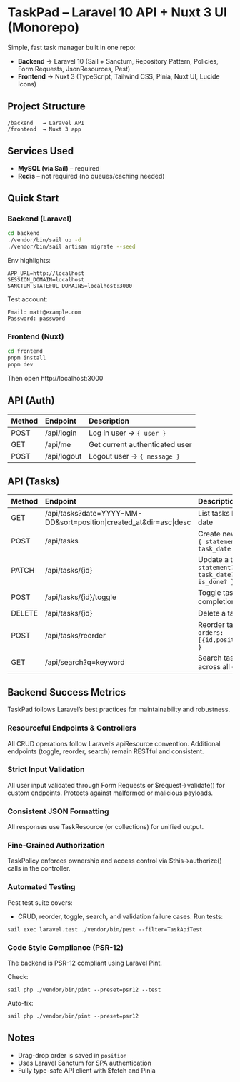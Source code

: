 # TaskPad – Laravel 10 API + Nuxt 3 UI (Monorepo)

Simple, fast task manager built in one repo:
- **Backend** → Laravel 10 (Sail + Sanctum, Repository Pattern, Policies, Form Requests, JsonResources, Pest)
- **Frontend** → Nuxt 3 (TypeScript, Tailwind CSS, Pinia, Nuxt UI, Lucide Icons)

## Project Structure

```
/backend   → Laravel API
/frontend  → Nuxt 3 app
```

## Services Used

- **MySQL (via Sail)** – required  
- **Redis** – not required (no queues/caching needed)

## Quick Start

### Backend (Laravel)
```bash
cd backend
./vendor/bin/sail up -d
./vendor/bin/sail artisan migrate --seed
```
Env highlights:
```
APP_URL=http://localhost
SESSION_DOMAIN=localhost
SANCTUM_STATEFUL_DOMAINS=localhost:3000
```
Test account:
```
Email: matt@example.com
Password: password
```

### Frontend (Nuxt)
```bash
cd frontend
pnpm install
pnpm dev
```
Then open http://localhost:3000

## API (Auth)

| Method | Endpoint | Description |
|:--|:--|:--|
| POST | /api/login | Log in user → `{ user }` |
| GET  | /api/me    | Get current authenticated user |
| POST | /api/logout| Logout user → `{ message }` |

## API (Tasks)

| Method | Endpoint | Description |
|:--|:--|:--|
| GET  | /api/tasks?date=YYYY-MM-DD&sort=position\|created_at&dir=asc\|desc | List tasks by date |
| POST | /api/tasks | Create new task `{ statement, task_date }` |
| PATCH| /api/tasks/{id} | Update a task `{ statement?, task_date?, is_done? }` |
| POST | /api/tasks/{id}/toggle | Toggle task completion |
| DELETE | /api/tasks/{id} | Delete a task |
| POST | /api/tasks/reorder | Reorder tasks `{ orders:[{id,position}] }` |
| GET  | /api/search?q=keyword | Search tasks across all dates |

## Backend Success Metrics

TaskPad follows Laravel’s best practices for maintainability and robustness.

### Resourceful Endpoints & Controllers

All CRUD operations follow Laravel’s apiResource convention.
Additional endpoints (toggle, reorder, search) remain RESTful and consistent.

### Strict Input Validation

All user input validated through Form Requests or $request->validate() for custom endpoints.
Protects against malformed or malicious payloads.

### Consistent JSON Formatting

All responses use TaskResource (or collections) for unified output.

### Fine-Grained Authorization

TaskPolicy enforces ownership and access control via $this->authorize() calls in the controller.

### Automated Testing

Pest test suite covers:

- CRUD, reorder, toggle, search, and validation failure cases.
Run tests:

```
sail exec laravel.test ./vendor/bin/pest --filter=TaskApiTest
```

### Code Style Compliance (PSR-12)

The backend is PSR-12 compliant using Laravel Pint.

Check:

```
sail php ./vendor/bin/pint --preset=psr12 --test
```

Auto-fix:

```
sail php ./vendor/bin/pint --preset=psr12
```

## Notes

- Drag-drop order is saved in `position`
-	Uses Laravel Sanctum for SPA authentication
-	Fully type-safe API client with $fetch and Pinia
